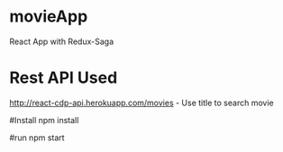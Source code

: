 # movieApp
React App with  Redux-Saga

# Rest API Used 
http://react-cdp-api.herokuapp.com/movies - Use title to search movie


#Install
npm install

#run
npm start

